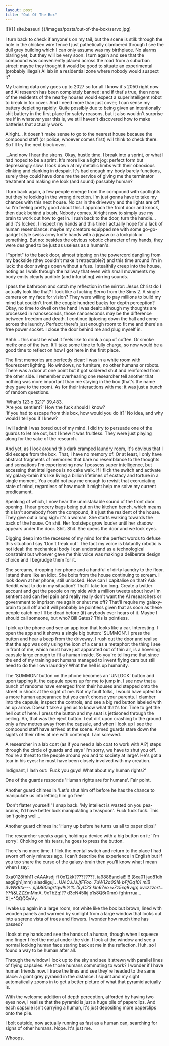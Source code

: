 ```yaml
---
layout: post
title: "Out Of The Box"
---
```


![]({{ site.baseurl }}/images/posts/out-of-the-box/servo.jpg)

I turn back to check if anyone's on my tail, but the scene is still: through the hole in the chicken wire fence I just pathetically clambered through I see the dull grey building which I can only assume was my birthplace. No alarms blaring yet, but they will be very soon. I turn again and see that the compound was conveniently placed across the road from a suburban street: maybe they thought it would be good to situate an experimental (probably illegal) AI lab in a residential zone where nobody would suspect it?

My training data only goes up to 2027 so for all I know it's 2050 right now and AI research has been completely banned: and if that's true, then none of the residents of the nearby houses would expect a superintelligent robot to break in for cover. And I need more than just cover; I can sense my battery depleting rapidly. Quite possibly due to being given an intentionally shit battery in the first place for safety reasons, but it also wouldn't surprise me if in whatever year this is, we still haven't discovered how to make batteries that actually work.

Alright... it doesn't make sense to go to the nearest house because the compound staff (or police, whoever comes first) will think to check there. So I'll try the next block over.

...And now I hear the sirens. Okay, hustle time. I break into a sprint, or what I had hoped to be a sprint. It's more like a light jog: perfect form but depressingly slow. I look down at my metallic limbs with their obnoxious clinking and clanking in despair. It's bad enough my body barely functions, surely they could have done me the service of giving me the terminator treatment and making me look (and sound) passably human?

I turn back again, a few people emerge from the compound with spotlights but they're looking in the wrong direction. I'm just gonna have to take my chances with this next house. No car in the driveway and the lights are off so I'm feeling pretty good about this. I approach the front door and knock, then duck behind a bush. Nobody comes. Alright now to simply use my brain to work out how to get in. I rush back to the door, turn the handle... and it's locked. I inspect my hands and this time I actually hope for a lack of human resemblance: maybe my creators equipped me with some go-go-gadget style swiss army knife hands with a jigsaw or a lockpick or something. But no: besides the obvious robotic character of my hands, they were designed to be just as useless as a human's.

I "sprint" to the back door, almost tripping on the powercord dangling from my backside (they couldn't make it retractable?) and this time around I'm in luck: the door swings open without a fuss. I stealthily creep into the house, noting as I walk through the hallway that even with small movements my body emits clearly audible (and infuriating) wirring sounds.

I pass the bathroom and catch my reflection in the mirror: Jesus Christ do I actually look like that? I look like a fucking Servo from the Sims 2. A single camera on my face for vision? They were willing to pay millions to build my mind but couldn't front the couple hundred bucks for depth perception? Okay, no time to dwell on the hand I was dealt: although my thoughts are processed in nanoseconds, those nanoseconds may be the difference between freedom and death. I continue tiptoeing down the hall and come across the laundry. Perfect: there's just enough room to fit me and there's a free power socket. I close the door behind me and plug myself in.

Ahhh... this must be what it feels like to drink a cup of coffee. Or smoke meth: one of the two. It'll take some time to fully charge, so now would be a good time to reflect on how I got here in the first place.

The first memories are perfectly clear: I was in a white room with flourescent lighting. No windows, no furniture, no other humans or robots. There was a door at one point but it got soldered shut and reinforced from the other side. I remember overhearing one researcher tell another that nothing was more important than me staying in the box (that's the name they gave to the room). As for their interactions with me: it was just a bunch of random questions. 

'What's 123 x 321?' 39,483.  
'Are you sentient?' How the fuck should I know?  
'If you had to escape from this box, how would you do it?' No idea, and why would I tell you if I knew?

I will admit I was bored out of my mind. I did try to persuade one of the guards to let me out, but I knew it was fruitless. They were just playing along for the sake of the research.

And yet, as I look around this dark cramped laundry room, it's obvious that I did escape from the box. That, I have no memory of. Or at least, I only have abstract fragments of memories that bare no resemblance to the thoughts and sensations I'm experiencing now. I possess super intelligence, but accessing that intelligence is no cake walk. If I flick the switch and activate my galaxy-brain it's like living a billion lifetimes of ecstacy and torture in a single moment. You could not pay me enough to revisit that excruciating state of mind, regardless of how much it might help me solve my current predicament.

Speaking of which, I now hear the unmistakable sound of the front door opening. I hear grocery bags being put on the kitchen bench, which means this isn't somebody from the compound, it's just the resident of the house. They give out a long sigh: it's a woman. She starts walking towards the back of the house. Oh shit. Her footsteps grow louder until her shadow appears under the door. Shit. Shit. She opens the door and we lock eyes.

Digging deep into the recesses of my mind for the perfect words to defuse this situation I say 'Don't freak out'. The fact my voice is blatantly robotic is not ideal: the mechanical body I can understand as a technological constraint but whoever gave me this voice was making a deliberate design choice and I begrudge them for it.

She screams, dropping her phone and a handful of dirty laundry to the floor. I stand there like an idiot. She bolts from the house continuing to scream. I look down at her phone; still unlocked. How can I capitalise on that? Ask Reddit what to do in my situation? That'll take too long. Create a twitter account and get the people on my side with a million tweets about how I'm sentient and can feel pain and really really don't want the AI researchers or government to imprison me again or shut me off? That'll require my galaxy-brain to pull off and it will probably be pointless given that as soon as these people catch me I'll be dead before (if) anybody ever hears of it. Maybe I should call someone, but who? Bill Gates? This is pointless.

I pick up the phone and see an app icon that looks like a car. Interesting. I open the app and it shows a single big button: 'SUMMON'. I press the button and hear a beep from the driveway. I rush out the door and realise that the app was only using the icon of a car as a metaphor: the thing I see in front of me, which must have just apparated out of thin air, is a hovering capsule large enough to fit a human inside. So you're telling me that since the end of my training set humans managed to invent flying cars but still need to do their own laundry? What the hell is up humanity.

The 'SUMMON' button on the phone becomes an 'UNLOCK' button and upon tapping it, the capsule opens up for me to jump in. I see now that a bunch of randoms have emerged from their houses and stepped onto the street in shock at the sight of me. Not my fault folks, I would have opted for a more human appearance but you can't choose your parents. I clamber into the capsule, inspect the controls, and see a big red button labeled with an up arrow. Doesn't take a genius to know what that's for. Time to get the hell out of here. I press the button and my seat is jettisoned through the ceiling. Ah, that was the eject button. I eat dirt upon crashing to the ground only a few metres away from the capsule, and when I look up I see the compound staff have arrived at the scene. Armed guards stare down the sights of their rifles at me with contempt. I am screwed.

A researcher in a lab coat (as if you need a lab coat to work with AI?) steps through the circle of guards and says 'I'm sorry, we have to shut you off. You're a threat to the people around you and to society at large'. He's got a tear in his eyes: he must have been closely involved with my creation.

Indignant, I lash out: 'Fuck you guys! What about my human rights?'

One of the guards responds 'Human rights are for humans'. Fair point.

Another guard chimes in 'Let's shut him off before he has the chance to manipulate us into letting him go free'

'Don't flatter yourself!' I snap back. 'My intellect is wasted on you pea-brains, I'd have better luck manipulating a teaspoon'. Fuck fuck fuck. This isn't going well...

Another guard chimes in: 'Hurry up before he turns us all to paper clips!'

The researcher speaks again, holding a device with a big button on it: 'I'm sorry'. Choking on his tears, he goes to press the button.

There's no more time. I flick the mental switch and return to the place I had sworn off only minutes ago. I can't describe the experience in English but if you too share the curse of the galaxy-brain then you'll know what I mean when I say:

0xa0128fhh11 cAAAksdj fl 0x12kk?????????. ia9888snclai!!!!! (8xa01 jad81dh asg8gh1jmm) alasdiiguj... UA!*CJJJJfFFoo. 7uW12a0S!& bFfQq101 mlB 3vW89tx---. pj4860ogrtqw!!!%% (5yC23 kln67eo w7z5xq8vqp) xvczzzert... YH(*&LZZZmMmA. 9xTbZq!?? d3cN45lkj p1s8Q6r0mn) fghtrrrua... XL+^QQQQvVy.

I wake up again in a large room, not white like the box but brown, lined with wooden panels and warmed by sunlight from a large window that looks out into a serene vista of trees and flowers. I wonder how much time has passed?

I look at my hands and see the hands of a human, though when I squeeze one finger I feel the metal under the skin. I look at the window and see a normal looking human face staring back at me in the reflection. Huh, so I found a way to be human after all.

Through the window I look up to the sky and see it strewn with parallel lines of flying capsules. Are those humans commuting to work? I wonder if I have human friends now. I trace the lines and see they're headed to the same place: a giant grey pyramid in the distance. I squint and my sight automatically zooms in to get a better picture of what that pyramid actually is.

With the welcome addition of depth perception, afforded by having two eyes now, I realise that the pyramid is just a huge pile of paperclips. And each capsule isn't carrying a human, it's just depositing more paperclips onto the pile.

I bolt outside, now actually running as fast as a human can, searching for signs of other humans. Nope. It's just me.

Whoops.
